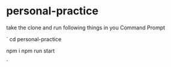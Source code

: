 # personal-practice

take the clone and run following things in you Command Prompt

`
cd personal-practice

npm i
npm run start

`